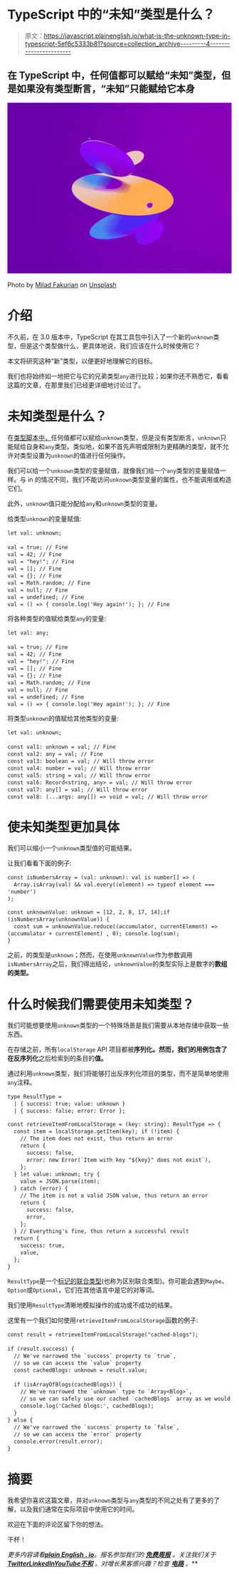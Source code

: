 # TypeScript 中的“未知”类型是什么？

> 原文：<https://javascript.plainenglish.io/what-is-the-unknown-type-in-typescript-5ef6c5333b81?source=collection_archive---------4----------------------->

## 在 TypeScript 中，任何值都可以赋给“未知”类型，但是如果没有类型断言，“未知”只能赋给它本身

![](img/a0cc9ccec83f8af00eaa8664726f3c75.png)

Photo by [Milad Fakurian](https://unsplash.com/@fakurian?utm_source=unsplash&utm_medium=referral&utm_content=creditCopyText) on [Unsplash](https://unsplash.com/s/photos/abstract?utm_source=unsplash&utm_medium=referral&utm_content=creditCopyText)

# 介绍

不久前，在 3.0 版本中，TypeScript 在其工具包中引入了一个新的`unknown`类型，但是这个类型做什么，更具体地说，我们应该在什么时候使用它？

本文将研究这种“新”类型，以便更好地理解它的目标。

我们也将始终如一地把它与它的兄弟类型`any`进行比较；如果你还不熟悉它，看看这篇的文章，在那里我们已经更详细地讨论过了。

# 未知类型是什么？

在[类型脚本中，](https://www.geeksforgeeks.org/introduction-to-typescript/)任何值都可以赋给`unknown`类型，但是没有类型断言，`unknown`只能赋给自身和`any`类型。类似地，如果不首先声明或限制为更精确的类型，就不允许对类型设置为`unknown`的值进行任何操作。

我们可以给一个`unknown`类型的变量赋值，就像我们给一个`any`类型的变量赋值一样。与 in 的情况不同，我们不能访问`unknown`类型变量的属性，也不能调用或构造它们。

此外，`unknown`值只能分配给`any`和`unknown`类型的变量。

给类型`unknown`的变量赋值:

```
let val: unknown;

val = true; // Fine
val = 42; // Fine
val = "hey!"; // Fine
val = []; // Fine
val = {}; // Fine
val = Math.random; // Fine
val = null; // Fine
val = undefined; // Fine
val = () => { console.log('Hey again!'); }; // Fine
```

将各种类型的值赋给类型`any`的变量:

```
let val: any;

val = true; // Fine
val = 42; // Fine
val = "hey!"; // Fine
val = []; // Fine
val = {}; // Fine
val = Math.random; // Fine
val = null; // Fine
val = undefined; // Fine
val = () => { console.log('Hey again!'); }; // Fine
```

将类型`unknown`的值赋给其他类型的变量:

```
let val: unknown;

const val1: unknown = val; // Fine
const val2: any = val; // Fine
const val3: boolean = val; // Will throw error
const val4: number = val; // Will throw error
const val5: string = val; // Will throw error
const val6: Record<string, any> = val; // Will throw error
const val7: any[] = val; // Will throw error
const val8: (...args: any[]) => void = val; // Will throw error
```

# 使未知类型更加具体

我们可以缩小一个`unknown`类型值的可能结果。

让我们看看下面的例子:

```
const isNumbersArray = (val: unknown): val is number[] => (
  Array.isArray(val) && val.every((element) => typeof element === 'number')
);
```

```
const unknownValue: unknown = [12, 2, 8, 17, 14];if (isNumbersArray(unknownValue)) {
  const sum = unknownValue.reduce((accumulator, currentElement) => (accumulator + currentElement) , 0); console.log(sum);
}
```

之前，的类型是`unknown`；然而，在使用`unknownValue`作为参数调用`isNumbersArray`之后，我们得出结论，`unknownValue`的类型实际上是数字的**数组的类型。**

# 什么时候我们需要使用未知类型？

我们可能想要使用`unknown`类型的一个特殊场景是我们需要从本地存储中获取一些东西。

在存储之前，所有`localStorage` API 项目都被**序列化。然而，我们的用例包含了在反序列化**之后检索到的条目的**值。**

通过利用`unknown`类型，我们将能够打出反序列化项目的类型，而不是简单地使用`any`注释。

```
type ResultType =
  | { success: true; value: unknown }
  | { success: false; error: Error };
```

```
const retrieveItemFromLocalStorage = (key: string): ResultType => {
  const item = localStorage.getItem(key); if (!item) {
    // The item does not exist, thus return an error
    return {
      success: false,
      error: new Error(`Item with key "${key}" does not exist`),
    };
  } let value: unknown; try {
    value = JSON.parse(item);
  } catch (error) {
    // The item is not a valid JSON value, thus return an error
    return {
      success: false,
      error,
    };
  } // Everything's fine, thus return a successful result
  return {
    success: true,
    value,
  };
}
```

`ResultType`是一个[标记的联合类型](https://mariusschulz.com/blog/tagged-union-types-in-typescript)(也称为区别联合类型)。你可能会遇到`Maybe`、`Option`或`Optional`，它们在其他语言中是它的对等词。

我们使用`ResultType`清晰地模拟操作的成功或不成功的结果。

这里有一个我们如何使用`retrieveItemFromLocalStorage`函数的例子:

```
const result = retrieveItemFromLocalStorage("cached-blogs");

if (result.success) {
  // We've narrowed the `success` property to `true`,
  // so we can access the `value` property
  const cachedBlogs: unknown = result.value;

  if (isArrayOfBlogs(cachedBlogs)) {
    // We've narrowed the `unknown` type to `Array<Blog>`,
    // so we can safely use our cached `cachedBlogs` array as we would
    console.log('Cached blogs:', cachedBlogs);
  }
} else {
  // We've narrowed the `success` property to `false`,
  // so we can access the `error` property
  console.error(result.error);
}
```

# 摘要

我希望你喜欢这篇文章，并对`unknown`类型与`any`类型的不同之处有了更多的了解，以及我们通常在实际项目中使用它的时间。

欢迎在下面的评论区留下你的想法。

干杯！

*更多内容请看*[***plain English . io***](https://plainenglish.io/)*。报名参加我们的* [***免费周报***](http://newsletter.plainenglish.io/) *。关注我们关于*[***Twitter***](https://twitter.com/inPlainEngHQ)[***LinkedIn***](https://www.linkedin.com/company/inplainenglish/)*[***YouTube***](https://www.youtube.com/channel/UCtipWUghju290NWcn8jhyAw)*[***不和***](https://discord.gg/GtDtUAvyhW) *。对增长黑客感兴趣？检查* [***电路***](https://circuit.ooo/) *。***